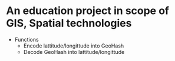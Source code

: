 # An education project in scope of GIS, Spatial technologies

* Functions
  * Encode lattitude/longittude into GeoHash
  * Decode GeoHash into lattitude/longittude